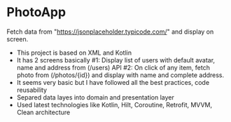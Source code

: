 # PhotoApp
Fetch data from "https://jsonplaceholder.typicode.com/" and display on screen.

- This project is based on XML and Kotlin
- It has 2 screens basically 
#1: Display list of users with default avatar, name and address from (/users) API
#2: On click of any item, fetch photo from (/photos/{id}) and display with name and complete address.
- It seems very basic but I have followed all the best practices, code reusability
- Separed data layes into domain and presentation layer
- Used latest technologies like Kotlin, Hilt, Coroutine, Retrofit, MVVM, Clean architecture

